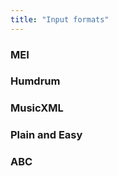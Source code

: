 ```yaml
---
title: "Input formats"
---
```


### MEI

### Humdrum

### MusicXML
    
### Plain and Easy

### ABC
